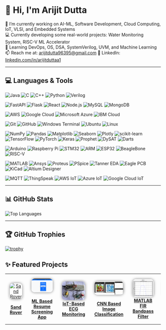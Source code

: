 # 👋 Hi, I'm Arijit Dutta

🌱 I’m currently working on AI-ML, Software Development, Cloud Computing, IoT, VLSI, and Embedded Systems  
💻 Currently developing some real-world projects: Water Monitoring System, RISC-V ML Accelerator  
🧠 Learning DevOps, OS, DSA, SystemVerilog, UVM, and Machine Learning  
📫 Reach me at: arijitdutta96395@gmail.com
🔗 LinkedIn: [linkedin.com/in/arijitduttaa1](https://www.linkedin.com/in/arijitduttaa1)  

---

## 💻 Languages & Tools

![Java](https://img.shields.io/badge/Java-007396?style=flat&logo=java&logoColor=white)
![C](https://img.shields.io/badge/C-A8B9CC?style=flat&logo=c&logoColor=white)
![C++](https://img.shields.io/badge/C++-00599C?style=flat&logo=c%2B%2B&logoColor=white)
![Python](https://img.shields.io/badge/Python-3776AB?style=flat&logo=python&logoColor=white)
![Verilog](https://img.shields.io/badge/Verilog-FF6600?style=flat)

![FastAPI](https://img.shields.io/badge/FastAPI-005571?style=flat&logo=fastapi)
![Flask](https://img.shields.io/badge/Flask-000000?style=flat&logo=flask&logoColor=white)
![React](https://img.shields.io/badge/React-20232A?style=flat&logo=react)
![Node.js](https://img.shields.io/badge/Node.js-339933?style=flat&logo=node.js&logoColor=white)
![MySQL](https://img.shields.io/badge/MySQL-4479A1?style=flat&logo=mysql&logoColor=white)
![MongoDB](https://img.shields.io/badge/MongoDB-47A248?style=flat&logo=mongodb&logoColor=white)

![AWS](https://img.shields.io/badge/AWS-232F3E?style=flat&logo=amazon-aws&logoColor=white)
![Google Cloud](https://img.shields.io/badge/Google%20Cloud-4285F4?style=flat&logo=google-cloud&logoColor=white)
![Microsoft Azure](https://img.shields.io/badge/Azure-0078D4?style=flat&logo=microsoft-azure&logoColor=white)
![IBM Cloud](https://img.shields.io/badge/IBM%20Cloud-1F70C1?style=flat&logo=ibmcloud&logoColor=white)

![Git](https://img.shields.io/badge/Git-F05032?style=flat&logo=git&logoColor=white)
![GitHub](https://img.shields.io/badge/GitHub-181717?style=flat&logo=github&logoColor=white)
![Windows Terminal](https://img.shields.io/badge/Windows%20Terminal-4D4D4D?style=flat&logo=windows-terminal&logoColor=white)
![Ubuntu](https://img.shields.io/badge/Ubuntu-E95420?style=flat&logo=ubuntu&logoColor=white)
![Linux](https://img.shields.io/badge/Linux-FCC624?style=flat&logo=linux&logoColor=black)

![NumPy](https://img.shields.io/badge/NumPy-013243?style=flat&logo=numpy&logoColor=white)
![Pandas](https://img.shields.io/badge/Pandas-150458?style=flat&logo=pandas&logoColor=white)
![Matplotlib](https://img.shields.io/badge/Matplotlib-11557C?style=flat)
![Seaborn](https://img.shields.io/badge/Seaborn-4C72B0?style=flat&logo=python&logoColor=white)
![Plotly](https://img.shields.io/badge/Plotly-3F4F75?style=flat&logo=plotly&logoColor=white)
![scikit-learn](https://img.shields.io/badge/scikit--learn-F7931E?style=flat&logo=scikit-learn&logoColor=white)
![TensorFlow](https://img.shields.io/badge/TensorFlow-FF6F00?style=flat&logo=tensorflow&logoColor=white)
![PyTorch](https://img.shields.io/badge/PyTorch-EE4C2C?style=flat&logo=pytorch&logoColor=white)
![Keras](https://img.shields.io/badge/Keras-D00000?style=flat&logo=keras&logoColor=white)
![Prophet](https://img.shields.io/badge/Prophet-000000?style=flat&logo=python&logoColor=white)
![DySAT](https://img.shields.io/badge/DySAT-FF4500?style=flat&logo=python&logoColor=white)
![Darts](https://img.shields.io/badge/Darts-1F77B4?style=flat&logo=python&logoColor=white)

![Arduino](https://img.shields.io/badge/Arduino-00979D?style=flat&logo=arduino&logoColor=white)
![Raspberry Pi](https://img.shields.io/badge/Raspberry%20Pi-C51A4A?style=flat&logo=raspberry-pi&logoColor=white)
![STM32](https://img.shields.io/badge/STM32-1C4F91?style=flat&logo=arm&logoColor=white)
![ARM](https://img.shields.io/badge/ARM-0078D7?style=flat&logo=arm&logoColor=white)
![ESP32](https://img.shields.io/badge/ESP32-007ACC?style=flat&logo=espressif&logoColor=white)
![BeagleBone](https://img.shields.io/badge/BeagleBone-000000?style=flat&logo=beaglebone&logoColor=white)
![RISC-V](https://img.shields.io/badge/RISC--V-002654?style=flat&logo=riscv&logoColor=white)

![MATLAB](https://img.shields.io/badge/MATLAB-0076A8?style=flat&logo=MathWorks&logoColor=white)
![Ansys](https://img.shields.io/badge/ANSYS-FFB71B?style=flat)
![Proteus](https://img.shields.io/badge/Proteus-004080?style=flat)
![PSpice](https://img.shields.io/badge/PSpice-8A1538?style=flat)
![Tanner EDA](https://img.shields.io/badge/Tanner%20EDA-007ACC?style=flat)
![Eagle PCB](https://img.shields.io/badge/Eagle%20PCB-F27B21?style=flat)
![KiCad](https://img.shields.io/badge/KiCad-FCC624?style=flat)
![Altium Designer](https://img.shields.io/badge/Altium-FF0000?style=flat)

![MQTT](https://img.shields.io/badge/MQTT-FF6600?style=flat&logo=mqtt&logoColor=white)
![ThingSpeak](https://img.shields.io/badge/ThingSpeak-0072C6?style=flat&logo=thingspeak&logoColor=white)
![AWS IoT](https://img.shields.io/badge/AWS%20IoT-FF9900?style=flat&logo=amazon-aws&logoColor=white)
![Azure IoT](https://img.shields.io/badge/Azure%20IoT-0078D7?style=flat&logo=microsoft-azure&logoColor=white)
![Google Cloud IoT](https://img.shields.io/badge/Google%20Cloud%20IoT-4285F4?style=flat&logo=google&logoColor=white)

---

## 📊 GitHub Stats

![Top Languages](https://github-readme-stats.vercel.app/api/top-langs/?username=ArijitDutta96395&layout=compact&langs_count=6&theme=default)

---

## 🏆 GitHub Trophies
[![trophy](https://github-profile-trophy.vercel.app/?username=ArijitDutta96395&theme=radical&no-frame=true&row=1)](https://github.com/ryo-ma/github-profile-trophy)

## ✨ Featured Projects
<table>
  <tr>
    <td align="center" style="padding: 15px;">
      <a href="https://github.com/ArijitDutta96395/Kshitij-2025-bots">
        <img src="https://github.com/ArijitDutta96395/Kshitij-2025-bots/blob/main/images/img4.png?raw=true" 
             alt="Sand Rover" width="250" 
             style="border-radius: 10px; box-shadow: 0px 0px 10px gray;" />
      </a>
      <br/><br/>
      <a href="https://github.com/ArijitDutta96395/Kshitij-2025-bots"><b>Sand Rover</b></a>
    </td>
    <td align="center" style="padding: 15px;">
      <a href="https://github.com/ArijitDutta96395/Resume-Screening-App">
        <img src="https://github.com/ArijitDutta96395/Resume-Screening-App/blob/main/pic2.png?raw=true" 
             alt="Resume Upload" width="200" 
             style="border-radius: 10px; box-shadow: 0px 0px 10px gray;" />
      </a>
      <br/><br/>
      <a href="https://github.com/ArijitDutta96395/Resume-Screening-App"><b>ML Based Resume Screening App</b></a>
    </td>
    <td align="center" style="padding: 15px;">
      <a href="https://github.com/ArijitDutta96395/IoT-Based-ECG-Monitoring-with-AD8232-ECG-Sensor-ESP32">
        <img src="https://github.com/ArijitDutta96395/IoT-Based-ECG-Monitoring-with-AD8232-ECG-Sensor-ESP32/blob/main/ecgbreadboard.jpg?raw=true" 
             alt="ECG Breadboard Setup" width="200" 
             style="border-radius: 10px; box-shadow: 0px 0px 10px gray;" />
      </a>
      <br/>
      <a href="https://github.com/ArijitDutta96395/IoT-Based-ECG-Monitoring-with-AD8232-ECG-Sensor-ESP32"><b>IoT-Based ECG Monitoring</b></a>
    </td>
    <td align="center" style="padding: 15px;">
      <a href="https://github.com/ArijitDutta96395/Edunet-Project-1">
        <img src="https://github.com/ArijitDutta96395/Edunet-Project-1/blob/main/pic4.png?raw=true" 
             alt="Edunet Project Output" width="200" 
             style="border-radius: 10px; box-shadow: 0px 0px 10px gray;" />
      </a>
      <br/><br/>
      <a href="https://github.com/ArijitDutta96395/Edunet-Project-1"><b>CNN Based Image Classification</b></a>
    </td>
    <td align="center" style="padding: 15px;">
      <a href="https://github.com/ArijitDutta96395/MATLAB_PROJECT">
        <img src="https://raw.githubusercontent.com/ArijitDutta96395/MATLAB_PROJECT/master/pic1.png" 
             alt="MATLAB ECG Output" width="200" 
             style="border-radius: 10px; box-shadow: 0px 0px 10px gray;" />
      </a>
      <br/>
      <a href="https://github.com/ArijitDutta96395/MATLAB_PROJECT"><b>MATLAB FIR Bandpass Filter</b></a>
    </td>
    <td align="center" style="padding: 15px;">
      <a href="https://github.com/ArijitDutta96395/Core_Electronics_MINI_Project">
        <img src="https://raw.githubusercontent.com/ArijitDutta96395/Core_Electronics_MINI_Project/main/pic.png" 
             alt="Audio Amplifier Circuit" width="200" 
             style="border-radius: 10px; box-shadow: 0px 0px 10px gray;" />
      </a>
      <br/><br/>
      <a href="https://github.com/ArijitDutta96395/Core_Electronics_MINI_Project"><b>Core Electronics Project</b></a>
    </td>
  </tr>
</table>



